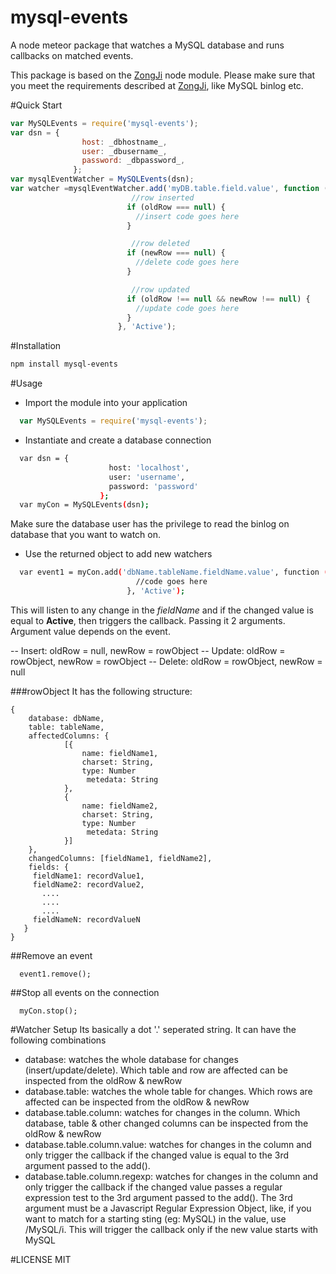 # mysql-events
A node meteor package that watches a MySQL database and runs callbacks on matched events.

This package is based on the [ZongJi](https://github.com/nevill/zongji) node module. Please make sure that you meet the requirements described at [ZongJi](https://github.com/nevill/zongji), like MySQL binlog etc.

#Quick Start
```javascript
var MySQLEvents = require('mysql-events');
var dsn = {
                host: _dbhostname_,
                user: _dbusername_,
                password: _dbpassword_,
              };
var mysqlEventWatcher = MySQLEvents(dsn);
var watcher =mysqlEventWatcher.add('myDB.table.field.value', function (oldRow, newRow) {
                           //row inserted
                          if (oldRow === null) {
                            //insert code goes here
                          }

                           //row deleted
                          if (newRow === null) {
                            //delete code goes here
                          }

                           //row updated
                          if (oldRow !== null && newRow !== null) {
                            //update code goes here
                          }
                        }, 'Active');
```

#Installation
```sh
npm install mysql-events
```

#Usage
- Import the module into your application
```javascript
  var MySQLEvents = require('mysql-events');
```

- Instantiate and create a database connection
```sh
  var dsn = {
                      host: 'localhost',
                      user: 'username',
                      password: 'password'
                    };
  var myCon = MySQLEvents(dsn);
```

Make sure the database user has the privilege to read the binlog on database that you want to watch on.

- Use the returned object to add new watchers
```sh
  var event1 = myCon.add('dbName.tableName.fieldName.value', function (oldRow, newRow) {
                            //code goes here
                          }, 'Active');
```

This will listen to any change in the _fieldName_ and if the changed value is equal to __Active__, then triggers the callback. Passing it 2 arguments. Argument value depends on the event.

-- Insert: oldRow = null, newRow = rowObject
-- Update: oldRow = rowObject, newRow = rowObject
-- Delete: oldRow = rowObject, newRow = null

###rowObject
    It has the following structure:

```
{
    database: dbName,
    table: tableName,
    affectedColumns: {
            [{
                name: fieldName1,
                charset: String,
                type: Number
                 metedata: String
            },
            {
                name: fieldName2,
                charset: String,
                type: Number
                 metedata: String
            }]
    },
    changedColumns: [fieldName1, fieldName2],
    fields: {
     fieldName1: recordValue1,
     fieldName2: recordValue2,
       ....
       ....
       ....
     fieldNameN: recordValueN
   }
}
```

##Remove an event
```
  event1.remove();
```

##Stop all events on the connection
```
  myCon.stop();
```

#Watcher Setup
  Its basically a dot '.' seperated string. It can have the following combinations

- database: watches the whole database for changes (insert/update/delete). Which table and row are affected can be inspected from the oldRow & newRow
- database.table: watches the whole table for changes. Which rows are affected can be inspected from the oldRow & newRow
- database.table.column: watches for changes in the column. Which database, table & other changed columns can be inspected from the oldRow & newRow
- database.table.column.value: watches for changes in the column and only trigger the callback if the changed value is equal to the 3rd argument passed to the add().
- database.table.column.regexp: watches for changes in the column and only trigger the callback if the changed value passes a regular expression test to the 3rd argument passed to the add(). The 3rd argument must be a Javascript Regular Expression Object, like, if you want to match for a starting sting (eg: MySQL) in the value, use /MySQL/i. This will trigger the callback only if the new value starts with MySQL

#LICENSE
MIT